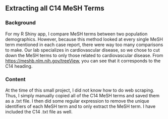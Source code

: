 ## **Extracting all C14 MeSH Terms**

### **Background**
For my R Shiny app, I compare MeSH terms between two population demographics. However, because this method looked at every single MeSH term mentioned in each case report, there were way too many comparisons to make. Our lab specializes in cardiovascular disease, so we chose to cut down the MeSH terms to only those related to cardiovascular disease. From https://meshb.nlm.nih.gov/treeView, you can see that it corresponds to the C14 heading.

### **Content**
At the time of this small project, I did not know how to do web scraping. Thus, I simply manually copied all of the C14 MeSH terms and saved them as a .txt file. I then did some regular expression to remove the unique identifiers of each MeSH term and to only extract the MeSH term. I have included the C14 .txt file as well.
